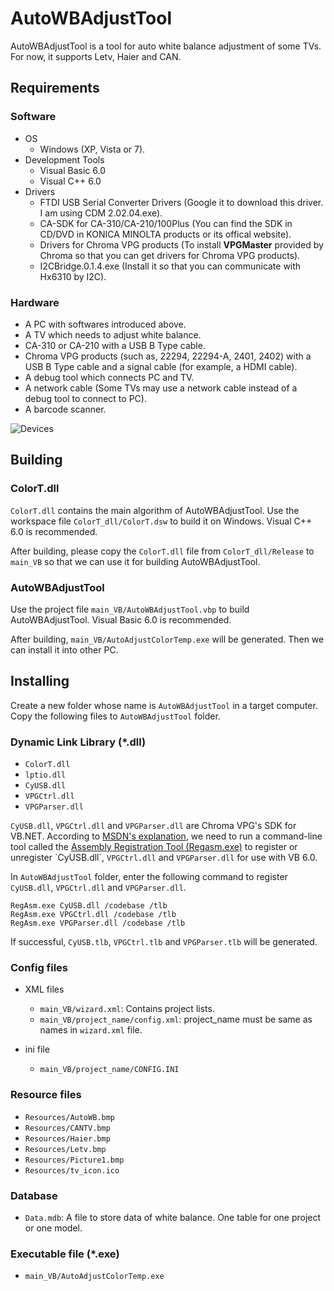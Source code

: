 # AutoWBAdjustTool

AutoWBAdjustTool is a tool for auto white balance adjustment of some TVs. For now, it supports Letv, Haier and CAN. 

## Requirements

### Software

* OS
	* Windows (XP, Vista or 7).
* Development Tools
	* Visual Basic 6.0
	* Visual C++ 6.0
* Drivers
	* FTDI USB Serial Converter Drivers (Google it to download this driver. I am using CDM 2.02.04.exe).
	* CA-SDK for CA-310/CA-210/100Plus (You can find the SDK in CD/DVD in KONICA MINOLTA products or its offical website).
	* Drivers for Chroma VPG products (To install **VPGMaster** provided by Chroma so that you can get drivers for Chroma VPG products).
	* I2CBridge.0.1.4.exe (Install it so that you can communicate with Hx6310 by I2C).

### Hardware
* A PC with softwares introduced above. 
* A TV which needs to adjust white balance.
* CA-310 or CA-210 with a USB B Type cable.
* Chroma VPG products (such as, 22294, 22294-A, 2401, 2402) with a USB B Type cable and a signal cable (for example, a HDMI cable).
* A debug tool which connects PC and TV.
* A network cable (Some TVs may use a network cable instead of a debug tool to connect to PC).
* A barcode scanner.

![Devices](https://github.com/heray1990/AutoWBAdjustTool/raw/master/Images/Devices.png)

## Building

### ColorT.dll

`ColorT.dll` contains the main algorithm of AutoWBAdjustTool. Use the workspace file `ColorT_dll/ColorT.dsw` to build it on Windows. Visual C++ 6.0 is recommended.

After building, please copy the `ColorT.dll` file from `ColorT_dll/Release` to `main_VB` so that we can use it for building AutoWBAdjustTool.

### AutoWBAdjustTool

Use the project file `main_VB/AutoWBAdjustTool.vbp` to build AutoWBAdjustTool. Visual Basic 6.0 is recommended.

After building, `main_VB/AutoAdjustColorTemp.exe` will be generated. Then we can install it into other PC.

## Installing

Create a new folder whose name is `AutoWBAdjustTool` in a target computer. Copy the following files to `AutoWBAdjustTool` folder.

### Dynamic Link Library (\*.dll)

* `ColorT.dll`
* `lptio.dll`
* `CyUSB.dll`
* `VPGCtrl.dll`
* `VPGParser.dll`

`CyUSB.dll`, `VPGCtrl.dll` and `VPGParser.dll` are Chroma VPG's SDK for VB.NET. According to [MSDN's explanation](https://msdn.microsoft.com/en-us/library/h627s4zy(v=vs.80).aspx), we need to run a command-line tool called the [Assembly Registration Tool (Regasm.exe)](https://msdn.microsoft.com/en-us/library/tzat5yw6(v=vs.80).aspx) to register or unregister `CyUSB.dll`, `VPGCtrl.dll` and `VPGParser.dll` for use with VB 6.0.

In `AutoWBAdjustTool` folder, enter the following command to register `CyUSB.dll`, `VPGCtrl.dll` and `VPGParser.dll`.

    RegAsm.exe CyUSB.dll /codebase /tlb
    RegAsm.exe VPGCtrl.dll /codebase /tlb
    RegAsm.exe VPGParser.dll /codebase /tlb

If successful, `CyUSB.tlb`, `VPGCtrl.tlb` and `VPGParser.tlb` will be generated.

### Config files

* XML files
	* `main_VB/wizard.xml`: Contains project lists. 
	* `main_VB/project_name/config.xml`: project_name must be same as names in `wizard.xml` file. 
	
* ini file 
	* `main_VB/project_name/CONFIG.INI`

### Resource files

* `Resources/AutoWB.bmp`
* `Resources/CANTV.bmp`
* `Resources/Haier.bmp`
* `Resources/Letv.bmp`
* `Resources/Picture1.bmp`
* `Resources/tv_icon.ico`

### Database

* `Data.mdb`: A file to store data of white balance. One table for one project or one model.

### Executable file (*.exe)

* `main_VB/AutoAdjustColorTemp.exe`